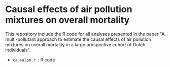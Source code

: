 # Causal effects of air pollution mixtures on overall mortality

This repository include the R code for all analyses presented in the paper "A multi-pollutant approach to estimate the causal effects of air pollution mixtures on overall mortality in a large prospective cohort of Dutch individuals".

* `causalpm.r `: R code
